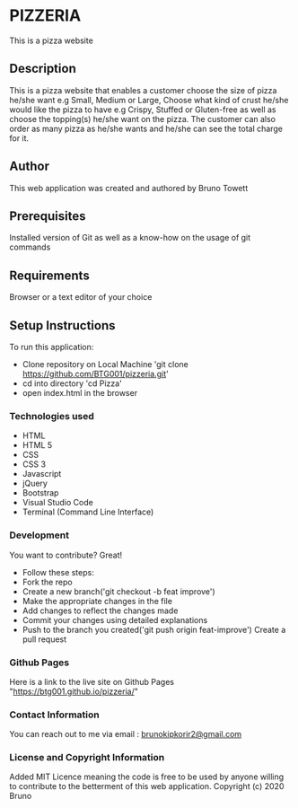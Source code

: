 # PIZZERIA

 This is a pizza website

 ## Description

  This is a pizza website that enables a customer choose the size of pizza he/she want e.g Small, Medium or Large, Choose what kind of crust he/she would like the pizza to have e.g Crispy, Stuffed or Gluten-free as well as choose the topping(s) he/she want on the pizza. The customer can also order as many pizza as he/she wants and he/she can see the total charge for it.


  ## Author

  This web application was created and authored by Bruno Towett

  ## Prerequisites

  Installed  version of Git as well as a know-how on the usage of git commands

  ## Requirements

  Browser or a text editor of your choice

  ## Setup Instructions

  To run this application:
  * Clone repository on Local Machine 'git clone https://github.com/BTG001/pizzeria.git'
  * cd into directory 'cd Pizza'
  * open index.html in the browser

  ### Technologies used

  * HTML
  * HTML 5
  * CSS
  * CSS 3
  * Javascript
  * jQuery
  * Bootstrap
  * Visual Studio Code
  * Terminal (Command Line Interface)

  ### Development

  You want to contribute? Great!
  * Follow these steps:
  * Fork the repo
  * Create a new branch('git checkout -b feat improve')
  * Make the appropriate changes in the file
  * Add changes to reflect the changes made
  * Commit your changes using detailed explanations
  * Push to the branch you created('git push origin feat-improve')
  Create a pull request

  ### Github Pages

  Here is a link to the live site on Github Pages "https://btg001.github.io/pizzeria/"

  ### Contact Information

  You can reach out to me via email : brunokipkorir2@gmail.com

  ### License and Copyright Information

  Added MIT Licence meaning the code is free to be used by anyone willing to contribute to the betterment of this web application.
  Copyright (c) 2020 Bruno




